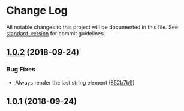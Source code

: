 # Change Log

All notable changes to this project will be documented in this file. See [standard-version](https://github.com/conventional-changelog/standard-version) for commit guidelines.

<a name="1.0.2"></a>
## [1.0.2](https://github.com/diegohaz/reuse/compare/v1.0.1...v1.0.2) (2018-09-24)


### Bug Fixes

* Always render the last string element ([852b7b9](https://github.com/diegohaz/reuse/commit/852b7b9))



<a name="1.0.1"></a>
## 1.0.1 (2018-09-24)

